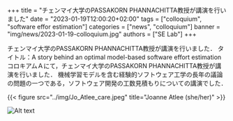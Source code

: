 +++
title = "チェンマイ大学のPASSAKORN PHANNACHITTA教授が講演を行いました"
date = "2023-01-19T12:00:20+02:00"
tags = ["colloquium", "software effor estimation"]
categories = ["news", "colloquium"]
banner = "img/news/2023-01-19-colloquium.jpg"
authors = ["SE Lab"]
+++

チェンマイ大学のPASSAKORN PHANNACHITTA教授が講演を行いました．
タイトル：A story behind an optimal model-based software effort estimation
コロキアムＡにて，チェンマイ大学のPASSAKORN PHANNACHITTA教授が講演を行いました．
機械学習モデルを含む経験的ソフトウェア工学の長年の議論の問題の一つである，ソフトウェア開発の工数見積もりについての講演でした．

{{< figure src="../img/Jo_Atlee_care.jpeg" title="Joanne Atlee (she/her)" >}}

![Alt
text](img/news/2023-04-19-bbq.jpg "Colloquium title")
